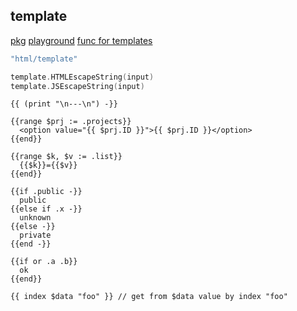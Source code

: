 template
-

[pkg](https://golang.org/pkg/text/template/)
[playground](https://repeatit.io/)
[func for templates](https://masterminds.github.io/sprig/)

````go
"html/template"

template.HTMLEscapeString(input)
template.JSEscapeString(input)
````

````
{{ (print "\n---\n") -}}

{{range $prj := .projects}}
  <option value="{{ $prj.ID }}">{{ $prj.ID }}</option>
{{end}}

{{range $k, $v := .list}}
  {{$k}}={{$v}}
{{end}}

{{if .public -}}
  public
{{else if .x -}}
  unknown
{{else -}}
  private
{{end -}}

{{if or .a .b}}
  ok
{{end}}

{{ index $data "foo" }} // get from $data value by index "foo"
````
